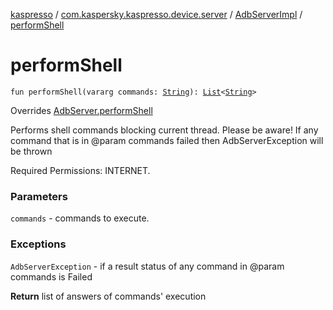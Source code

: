 [kaspresso](../../index.md) / [com.kaspersky.kaspresso.device.server](../index.md) / [AdbServerImpl](index.md) / [performShell](./perform-shell.md)

# performShell

`fun performShell(vararg commands: `[`String`](https://kotlinlang.org/api/latest/jvm/stdlib/kotlin/-string/index.html)`): `[`List`](https://kotlinlang.org/api/latest/jvm/stdlib/kotlin.collections/-list/index.html)`<`[`String`](https://kotlinlang.org/api/latest/jvm/stdlib/kotlin/-string/index.html)`>`

Overrides [AdbServer.performShell](../-adb-server/perform-shell.md)

Performs shell commands blocking current thread.
Please be aware! If any command that is in @param commands failed then AdbServerException will be thrown

Required Permissions: INTERNET.

### Parameters

`commands` - commands to execute.

### Exceptions

`AdbServerException` - if a result status of any command in @param commands is Failed

**Return**
list of answers of commands' execution

